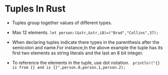 # Tuples In Rust

- Tuples group together values of different types.
- Max 12 elements.
  `let person:(&str,&str,i8)=("Brad","Collins",37);`
- When declaring tuples indicate there types in the parenthesis after the semicolon and name.For instance,In the above example the tuple has its first two elements as string literals and the last an 8 bit integer.

- To reference the elements in the tuple, use dot notation.
  ` println!("{} is from {} and is {}",person.0,person.1,person.2);`
